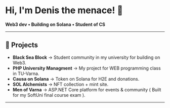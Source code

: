 # Hi, I'm Denis the menace! 👋  

**Web3 dev • Building on Solana • Student of CS**  


---

## 🚀 Projects  
- **Black Sea Block** → Student community in my university for building on Web3.
- **PHP University Managment** → My project for WEB programming class in TU-Varna.  
- **Causa on Solana** → Token on Solana for H2E and donations.
- **SOL Alchemists** → NFT collection + mint site.  
- **Men of Varna** → ASP.NET Core platform for events & community ( Built for my SoftUni final course exam ).  

---
